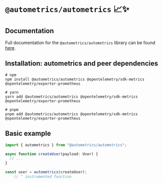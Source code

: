 # `@autometrics/autometrics` 📈✨

## Documentation

Full documentation for the `@autometrics/autometrics` library can be found
[here](https://github.com/autometrics-dev/autometrics-ts).

## Installation: autometrics and peer dependencies

```shell
# npm
npm install @autometrics/autometrics @opentelemetry/sdk-metrics
@opentelemetry/exporter-prometheus

# yarn
yarn add @autometrics/autometrics @opentelemetry/sdk-metrics
@opentelemetry/exporter-prometheus

# pnpm
pnpm add @autometrics/autometrics @opentelemetry/sdk-metrics
@opentelemetry/exporter-prometheus
```

## Basic example

```typescript
import { autometrics } from "@autometrics/autometrics";

async function createUser(payload: User) {
  // ...
}

const user = autometrics(createUser);
    // ^ instrumented function
```
